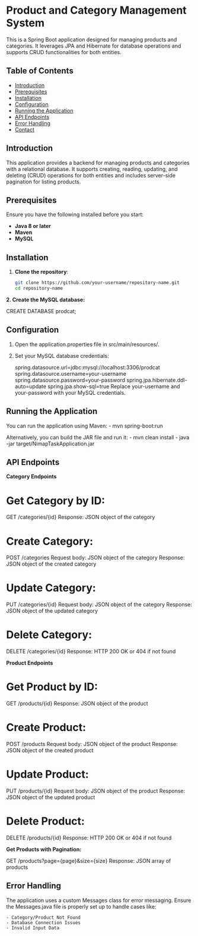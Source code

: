 # Product and Category Management System

This is a Spring Boot application designed for managing products and categories. It leverages JPA and Hibernate for database operations and supports CRUD functionalities for both entities.

## Table of Contents

- [Introduction](#introduction)
- [Prerequisites](#prerequisites)
- [Installation](#installation)
- [Configuration](#configuration)
- [Running the Application](#running-the-application)
- [API Endpoints](#api-endpoints)
- [Error Handling](#error-handling)
- [Contact](#contact)

## Introduction

This application provides a backend for managing products and categories with a relational database. It supports creating, reading, updating, and deleting (CRUD) operations for both entities and includes server-side pagination for listing products.

## Prerequisites

Ensure you have the following installed before you start:

- **Java 8 or later**
- **Maven**
- **MySQL**

## Installation

1. **Clone the repository**:

   ```bash
   git clone https://github.com/your-username/repository-name.git
   cd repository-name
**2. Create the MySQL database:**

  CREATE DATABASE prodcat;


##  Configuration


  1. Open the application.properties file in src/main/resources/.

  2. Set your MySQL database credentials:

       spring.datasource.url=jdbc:mysql://localhost:3306/prodcat
       spring.datasource.username=your-username
       spring.datasource.password=your-password
       spring.jpa.hibernate.ddl-auto=update
       spring.jpa.show-sql=true
Replace your-username and your-password with your MySQL credentials.

## Running the Application
   You can run the application using Maven:
     - mvn spring-boot:run
      
   Alternatively, you can build the JAR file and run it:
     -  mvn clean install
     - java -jar target/NimapTaskApplication.jar

## API Endpoints

  **Category Endpoints**
  
# Get Category by ID:

GET /categories/{id}
Response: JSON object of the category

# Create Category:

POST /categories
Request body: JSON object of the category
Response: JSON object of the created category

# Update Category:

PUT /categories/{id}
Request body: JSON object of the category
Response: JSON object of the updated category

# Delete Category:

DELETE /categories/{id}
Response: HTTP 200 OK or 404 if not found

**Product Endpoints**

# Get Product by ID:

GET /products/{id}
Response: JSON object of the product

# Create Product:

POST /products
Request body: JSON object of the product
Response: JSON object of the created product

# Update Product:

PUT /products/{id}
Request body: JSON object of the product
Response: JSON object of the updated product

# Delete Product:

DELETE /products/{id}
Response: HTTP 200 OK or 404 if not found


**Get Products with Pagination:**

GET /products?page={page}&size={size}
Response: JSON array of products

## Error Handling

The application uses a custom Messages class for error messaging. Ensure the Messages.java file is properly set up to handle cases like:

    - Category/Product Not Found
    - Database Connection Issues
    - Invalid Input Data

  
